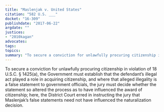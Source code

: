 ```yaml
---
title: "Maslenjak v. United States"
citation: "582 U.S. ___"
docket: "16-309"
publishdate: "2017-06-22"
argdate: ""
justices:
- "2010kagan"
advocates:
tags:
topics:
summary: "To secure a conviction for unlawfully procuring citizenship in violation of 18 U.S.C. § 1425(a), the Government must establish that the defendant’s illegal act played a role in acquiring citizenship, and where that alleged illegality is a false statement to government officials, the jury must decide whether the statement so altered the process as to have influenced the award of citizenship; here, the District Court erred in instructing the jury that Maslenjak’s false statements need not have influenced the naturalization decision."
---
```

To secure a conviction for unlawfully procuring citizenship in violation of 18 U.S.C. § 1425(a), the Government must establish that the defendant’s illegal act played a role in acquiring citizenship, and where that alleged illegality is a false statement to government officials, the jury must decide whether the statement so altered the process as to have influenced the award of citizenship; here, the District Court erred in instructing the jury that Maslenjak’s false statements need not have influenced the naturalization decision.

